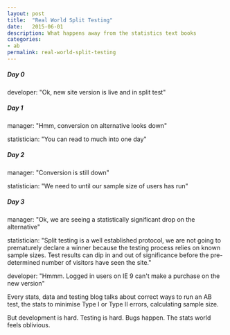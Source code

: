 ```yaml
---
layout: post
title:  "Real World Split Testing"
date:   2015-06-01
description: What happens away from the statistics text books
categories:
- ab
permalink: real-world-split-testing
---
```


##### Day 0
developer: "Ok, new site version is live and in split test"

##### Day 1
manager: "Hmm, conversion on alternative looks down"

statistician: "You can read to much into one day"

##### Day 2
manager: "Conversion is still down"

statistician: "We need to until our sample size of users has run"

##### Day 3
manager: "Ok, we are seeing a statistically significant drop on the alternative"

statistician: "Split testing is a well established protocol, we are not going to prematurely declare a winner because the testing process relies on known sample sizes. Test results can dip in and out of significance before the pre-determined number of visitors have seen the site."

developer: "Hmmm. Logged in users on IE 9 can't make a purchase on the new version"

Every stats, data and testing blog talks about correct ways to run an AB test, 
the stats to minimise Type I or Type II errors, calculating sample size. 

But development is hard. Testing is hard. Bugs happen.  The stats world feels oblivious.

